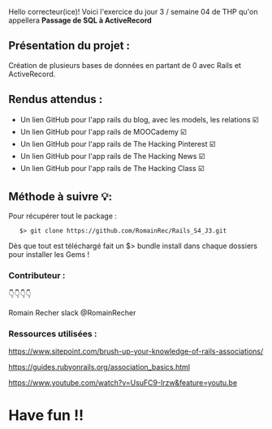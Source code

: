 Hello correcteur(ice)! Voici l'exercice du jour 3 / semaine 04 de THP qu'on appellera **Passage de SQL à ActiveRecord**  


## Présentation du projet :

Création de plusieurs bases de données en partant de 0 avec Rails et ActiveRecord.

## Rendus attendus :

   - Un lien GitHub pour l'app rails du blog, avec les models, les relations :ballot_box_with_check:
   - Un lien GitHub pour l'app rails de MOOCademy :ballot_box_with_check:
   - Un lien GitHub pour l'app rails de The Hacking Pinterest :ballot_box_with_check:
   - Un lien GitHub pour l'app rails de The Hacking News :ballot_box_with_check:
   - Un lien GitHub pour l'app rails de The Hacking Class :ballot_box_with_check:
   
## Méthode à suivre :bulb::

Pour récupérer tout le package :

```
   $> git clone https://github.com/RomainRec/Rails_S4_J3.git
```

Dès que tout est téléchargé fait un $> bundle install dans chaque dossiers pour installer les Gems !

### Contributeur : 
:point_down::point_down::point_down::point_down:

Romain Recher slack  @RomainRecher 

### Ressources utilisées : 
https://www.sitepoint.com/brush-up-your-knowledge-of-rails-associations/

https://guides.rubyonrails.org/association_basics.html

https://www.youtube.com/watch?v=UsuFC9-Irzw&feature=youtu.be


# Have fun !!
